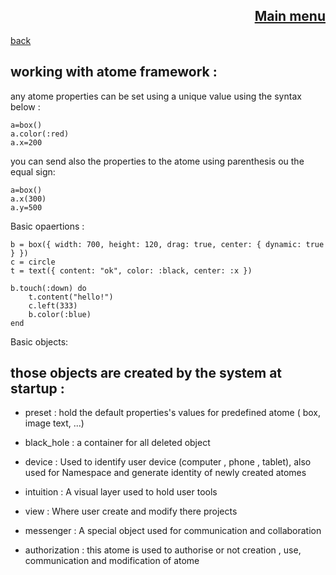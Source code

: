 <span align="right">

[Main menu](../atome.md)
-
</span>
<span align="left">

[back](./tutorials.md)

</span>

working with atome framework :
-
any atome properties can be set using a unique value using the syntax below :

    a=box()
    a.color(:red) 
    a.x=200


you can send also the properties to the atome using parenthesis ou the equal sign:

    a=box()
    a.x(300)
    a.y=500

Basic opaertions :

    b = box({ width: 700, height: 120, drag: true, center: { dynamic: true } })
    c = circle
    t = text({ content: "ok", color: :black, center: :x })

    b.touch(:down) do 
        t.content("hello!")
        c.left(333)
        b.color(:blue)
    end

Basic objects:

those objects are created by the system at startup : 
-

- preset :  hold the default properties's values for predefined atome  ( box, image text, ...)

- black_hole : a container for all deleted object

- device : Used to identify user device (computer , phone , tablet), also used for Namespace and generate identity of newly created atomes

- intuition : A visual layer used to hold user tools

- view : Where user create and modify there projects

- messenger : A special object used for communication and collaboration

- authorization : this atome is used to authorise or not creation , use, communication and modification of atome

